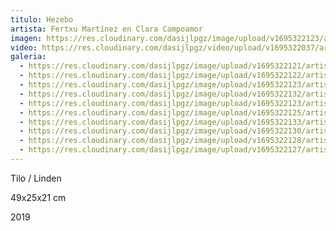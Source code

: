 ```yaml
---
titulo: Hezebo
artista: Fertxu Martínez en Clara Campoamor
imagen: https://res.cloudinary.com/dasijlpgz/image/upload/v1695322123/artistas/Fertxu%20Mart%C3%ADnez%20-%20Clara%20Campoamor/Hezebo/P1060881.jpg
video: https://res.cloudinary.com/dasijlpgz/video/upload/v1695322037/artistas/Fertxu%20Mart%C3%ADnez%20-%20Clara%20Campoamor/Hezebo/Sin_t%C3%ADtulo.mp4
galeria:
  - https://res.cloudinary.com/dasijlpgz/image/upload/v1695322121/artistas/Fertxu%20Mart%C3%ADnez%20-%20Clara%20Campoamor/Hezebo/P1060878.jpg
  - https://res.cloudinary.com/dasijlpgz/image/upload/v1695322122/artistas/Fertxu%20Mart%C3%ADnez%20-%20Clara%20Campoamor/Hezebo/P1060879.jpg
  - https://res.cloudinary.com/dasijlpgz/image/upload/v1695322123/artistas/Fertxu%20Mart%C3%ADnez%20-%20Clara%20Campoamor/Hezebo/P1060881.jpg
  - https://res.cloudinary.com/dasijlpgz/image/upload/v1695322132/artistas/Fertxu%20Mart%C3%ADnez%20-%20Clara%20Campoamor/Hezebo/P1060891.jpg
  - https://res.cloudinary.com/dasijlpgz/image/upload/v1695322123/artistas/Fertxu%20Mart%C3%ADnez%20-%20Clara%20Campoamor/Hezebo/P1060884.jpg
  - https://res.cloudinary.com/dasijlpgz/image/upload/v1695322125/artistas/Fertxu%20Mart%C3%ADnez%20-%20Clara%20Campoamor/Hezebo/P1060886.jpg
  - https://res.cloudinary.com/dasijlpgz/image/upload/v1695322133/artistas/Fertxu%20Mart%C3%ADnez%20-%20Clara%20Campoamor/Hezebo/P1060892.jpg
  - https://res.cloudinary.com/dasijlpgz/image/upload/v1695322130/artistas/Fertxu%20Mart%C3%ADnez%20-%20Clara%20Campoamor/Hezebo/P1060890.jpg
  - https://res.cloudinary.com/dasijlpgz/image/upload/v1695322128/artistas/Fertxu%20Mart%C3%ADnez%20-%20Clara%20Campoamor/Hezebo/P1060889.jpg
  - https://res.cloudinary.com/dasijlpgz/image/upload/v1695322127/artistas/Fertxu%20Mart%C3%ADnez%20-%20Clara%20Campoamor/Hezebo/P1060888.jpg
---
```

T﻿ilo / Linden

4﻿9x25x21 cm

2﻿019